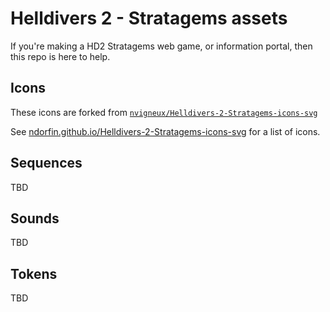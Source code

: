 # Helldivers 2 - Stratagems assets

If you're making a HD2 Stratagems web game, or information portal, then this repo is here to help.

## Icons

These icons are forked from [`nvigneux/Helldivers-2-Stratagems-icons-svg`](https://github.com/nvigneux/Helldivers-2-Stratagems-icons-svg)

See [ndorfin.github.io/Helldivers-2-Stratagems-icons-svg](https://ndorfin.github.io/Helldivers-2-Stratagems-icons-svg) for a list of icons.

## Sequences

TBD

## Sounds

TBD

## Tokens

TBD